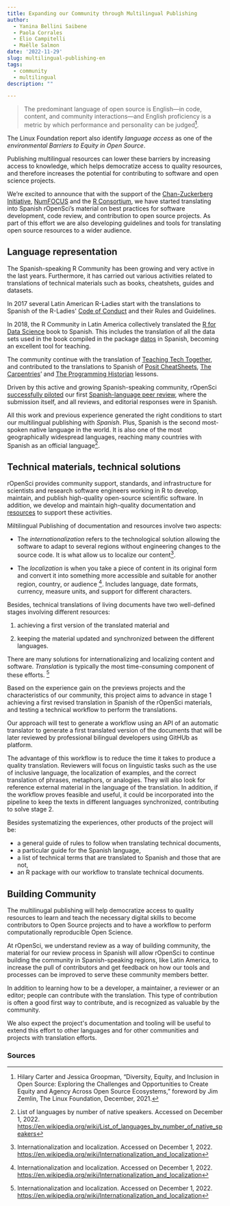 ```yaml
---
title: Expanding our Community through Multilingual Publishing 
author:
  - Yanina Bellini Saibene
  - Paola Corrales
  - Elio Campitelli
  - Maëlle Salmon
date: '2022-11-29'
slug: multilingual-publishing-en
tags:
  - community
  - multilingual
description: ""

---
```


> The predominant language of open source is English—in code, content, and community interactions—and English proficiency is a metric by which performance and personality can be judged[^1]. 

The Linux Foundation report also identify _language access_ as one of the _environmental Barriers to Equity in Open Source_.

Publishing multilingual resources can lower these barriers by increasing access to knowledge, which helps democratize access to quality resources, and therefore increases the potential for contributing to software and open science projects.

We’re excited to announce that with the support of the [Chan-Zuckerberg Initiative](/blog/2021/12/20/inclusive-leadership-program/),
[NumFOCUS](https://numfocus.org/) and the [R Consortium](https://www.r-consortium.org/), 
we have started translating into Spanish rOpenSci’s material on best practices for software development, code review, and contribution to open source projects.
As part of this effort we are also developing guidelines and tools for translating open source resources to a wider audience.


## Language representation

The Spanish-speaking R Community has been growing and very active in the last years. Furthermore, it has carried out various activities related to translations of technical materials such as books, cheatshets, guides and datasets. 

In 2017 several Latin American R-Ladies start with the translations to Spanish of the R-Ladies' [Code of Conduct](https://github.com/rladies/starter-kit/wiki/Code-of-Conduct#spanish) and their Rules and Guidelines. 

In 2018, the R Community in Latin America collectively translated the [R for Data Science](https://es.r4ds.hadley.nz/) book to Spanish.
This includes the translation of all the data sets used in the book compiled in the package [datos](https://github.com/cienciadedatos/datos) in Spanish, 
becoming an excellent tool for teaching.

The community continue with the translation of [Teaching Tech Together](http://teachtogether.tech/es/index.html), 
and contributed to the translations to Spanish of [Posit CheatSheets](https://posit.co/resources/cheatsheets/?type=translations/#translation-12),
[The Carpentries](https://software-carpentry.org/lessons/)’ 
and [The Programming Historian](https://programminghistorian.org/es/) lessons. 

Driven by this active and growing Spanish-speaking community, rOpenSci [successfully piloted](https://ropensci.org/blog/2021/07/27/censo2017/) our first [Spanish-language peer review](https://ropensci.org/commcalls/2019-06-28/), 
where the submission itself, and all reviews, and editorial responses were in Spanish.

All this work and previous experience generated the right conditions to start our multilingual publishing with _Spanish_. 
Plus, Spanish is the second most-spoken native language in the world. It is also one of the most geographically widespread languages, reaching many countries with Spanish as an official language[^2].

## Technical materials, technical solutions

rOpenSci provides community support, standards, and infrastructure for scientists 
and research software engineers working in R to develop, maintain, and publish high-quality open-source scientific software.
In addition, we develop and maintain high-quality documentation and [resources](/resources/) to support these activities.  

Miltilingual Publishing of documentation and resources involve two aspects:  

* The _internationalization_ refers to the technological solution allowing the software to adapt to several regions without engineering changes to the source code. It is what allow us to localize our content[^3].

* The _localization_ is when you take a piece of content in its original form and convert it into something more accessible and suitable for another region, country, or audience [^3]. Includes language, date formats, currency, measure units, and support for different characters.

Besides, technical translations of living documents have two well-defined stages involving different resources: 

  1. achieving a first version of the translated material and

  2. keeping the material updated and synchronized between the different languages.

There are many solutions for internationalizing and localizing content and software. _Translation_ is typically the most time-consuming component of these efforts. [^3]

Based on the experience gain on the previews projects and the characteristics of our community, this project aims to advance in stage 1 achieving a first revised translation in Spanish of the rOpenSci materials, and testing a technical workflow to perform the translations.

Our approach will test to generate a workflow using an API of an automatic translator to generate a first translated version of the documents that will be later reviewed by professional bilingual developers using GitHUb as platform.


The advantage of this workflow is to reduce the time it takes to produce a quality translation.
Reviewers will focus on linguistic tasks such as the use of inclusive language, the localization of examples, and the correct translation of phrases, metaphors, or analogies.
They will also look for reference external material in the language of the translation. In addition, if the workflow proves feasible and useful, it could be incorporated into the pipeline to keep the texts in different languages synchronized, contributing to solve stage 2.

Besides systematizing the experiences, other products of the project will be: 

* a general guide of rules to follow when translating technical documents, 
* a particular guide for the Spanish language, 
* a list of technical terms that are translated to Spanish and those that are not, 
* an R package with our workflow to translate technical documents. 

## Building Community

The multilinugal publishing will help democratize access to quality resources to learn and teach the necessary digital skills to become contributors to Open Source projects and to have a workflow to perform computationally reproducible Open Science.

At rOpenSci, we understand review as a way of building community, the material for our review process in Spanish will allow rOpenSci to continue building the community in Spanish-speaking regions, like Latin America, to increase the pull of contributors and get feedback on how our tools and processes can be improved to serve these community members better.  

In addition to learning how to be a developer, a maintainer, a reviewer or an editor; people can contribute with the translation. This type of contribution is often a good first way to contribute, and is recognized as valuable by the community. 

We also expect the project's documentation and tooling will be useful to extend this effort to other languages and for other communities and projects with translation efforts.

### Sources

[^1]: Hilary Carter and Jessica Groopman, “Diversity, Equity, and Inclusion in Open Source: Exploring the Challenges and Opportunities to Create Equity and Agency Across Open Source Ecosystems,” foreword by Jim Zemlin, The Linux Foundation, December, 2021.
[^2]: List of languages by number of native speakers. Accessed on December 1, 2022. https://en.wikipedia.org/wiki/List_of_languages_by_number_of_native_speakers
[^3]: Internationalization and localization. Accessed on December 1, 2022. https://en.wikipedia.org/wiki/Internationalization_and_localization 